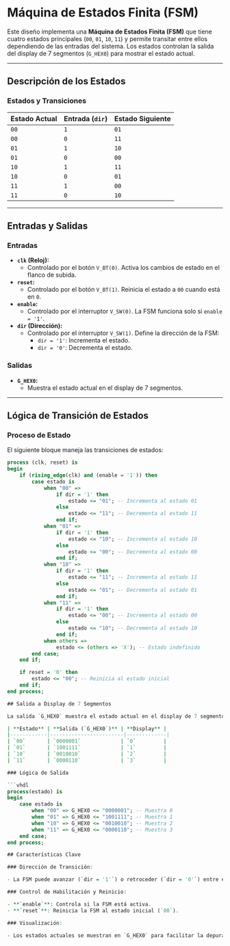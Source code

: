 # Máquina de Estados Finita (FSM)

Este diseño implementa una **Máquina de Estados Finita (FSM)** que tiene cuatro estados principales (`00`, `01`, `10`, `11`) y permite transitar entre ellos dependiendo de las entradas del sistema. Los estados controlan la salida del display de 7 segmentos (`G_HEX0`) para mostrar el estado actual.

---

## Descripción de los Estados

### Estados y Transiciones

| **Estado Actual** | **Entrada (`dir`)** | **Estado Siguiente** |
|--------------------|---------------------|-----------------------|
| `00`              | `1`                 | `01`                  |
| `00`              | `0`                 | `11`                  |
| `01`              | `1`                 | `10`                  |
| `01`              | `0`                 | `00`                  |
| `10`              | `1`                 | `11`                  |
| `10`              | `0`                 | `01`                  |
| `11`              | `1`                 | `00`                  |
| `11`              | `0`                 | `10`                  |

---

## Entradas y Salidas

### Entradas

- **`clk` (Reloj):**
  - Controlado por el botón `V_BT(0)`. Activa los cambios de estado en el flanco de subida.
- **`reset`:**
  - Controlado por el botón `V_BT(1)`. Reinicia el estado a `00` cuando está en `0`.
- **`enable`:**
  - Controlado por el interruptor `V_SW(0)`. La FSM funciona solo si `enable = '1'`.
- **`dir` (Dirección):**
  - Controlado por el interruptor `V_SW(1)`. Define la dirección de la FSM:
    - `dir = '1'`: Incrementa el estado.
    - `dir = '0'`: Decrementa el estado.

### Salidas

- **`G_HEX0`:**
  - Muestra el estado actual en el display de 7 segmentos.

---

## Lógica de Transición de Estados

### Proceso de Estado

El siguiente bloque maneja las transiciones de estados:

```vhdl
process (clk, reset) is
begin
    if (rising_edge(clk) and (enable = '1')) then
        case estado is
            when "00" => 
                if dir = '1' then
                    estado <= "01"; -- Incrementa al estado 01
                else
                    estado <= "11"; -- Decrementa al estado 11
                end if;
            when "01" => 
                if dir = '1' then
                    estado <= "10"; -- Incrementa al estado 10
                else
                    estado <= "00"; -- Decrementa al estado 00
                end if;
            when "10" => 
                if dir = '1' then
                    estado <= "11"; -- Incrementa al estado 11
                else
                    estado <= "01"; -- Decrementa al estado 01
                end if;
            when "11" => 
                if dir = '1' then
                    estado <= "00"; -- Incrementa al estado 00
                else
                    estado <= "10"; -- Decrementa al estado 10
                end if;
            when others => 
                estado <= (others => 'X'); -- Estado indefinido
        end case;
    end if;

    if reset = '0' then
        estado <= "00"; -- Reinicia al estado inicial
    end if;
end process;

## Salida a Display de 7 Segmentos

La salida `G_HEX0` muestra el estado actual en el display de 7 segmentos. Cada estado tiene una representación específica:

| **Estado** | **Salida (`G_HEX0`)** | **Display** |
|------------|------------------------|-------------|
| `00`       | `0000001`             | `0`         |
| `01`       | `1001111`             | `1`         |
| `10`       | `0010010`             | `2`         |
| `11`       | `0000110`             | `3`         |

### Lógica de Salida

```vhdl
process(estado) is
begin
    case estado is
        when "00" => G_HEX0 <= "0000001"; -- Muestra 0
        when "01" => G_HEX0 <= "1001111"; -- Muestra 1
        when "10" => G_HEX0 <= "0010010"; -- Muestra 2
        when "11" => G_HEX0 <= "0000110"; -- Muestra 3
    end case;
end process;

## Características Clave

### Dirección de Transición:

- La FSM puede avanzar (`dir = '1'`) o retroceder (`dir = '0'`) entre estados.

### Control de Habilitación y Reinicio:

- **`enable`**: Controla si la FSM está activa.
- **`reset`**: Reinicia la FSM al estado inicial (`00`).

### Visualización:

- Los estados actuales se muestran en `G_HEX0` para facilitar la depuración.
